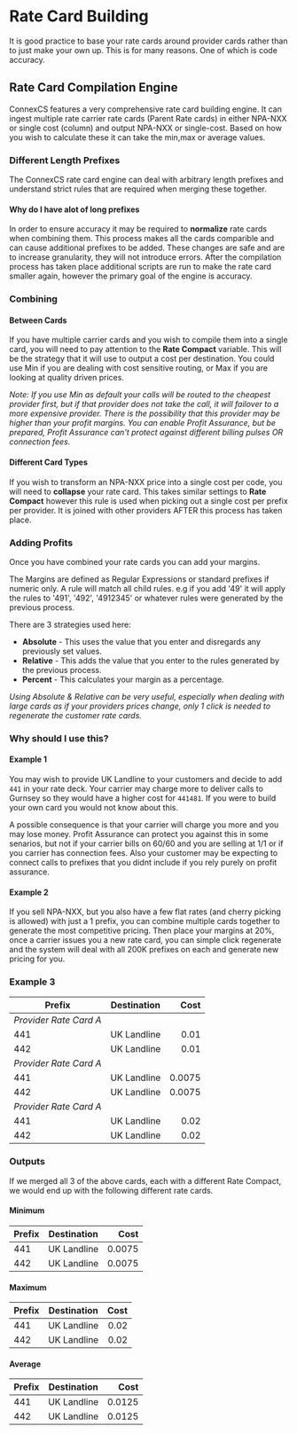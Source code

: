 # Rate Card Building

It is good practice to base your rate cards around provider cards rather than to just make your own up. This is for many reasons. One of which is code accuracy. 

## Rate Card Compilation Engine

ConnexCS features a very comprehensive rate card building engine. It can ingest multiple rate carrier rate cards (Parent Rate cards) in either NPA-NXX or single cost (column) and output NPA-NXX or single-cost.
Based on how you wish to calculate these it can take the min,max or average values.

### Different Length Prefixes
The ConnexCS rate card engine can deal with arbitrary length prefixes and understand strict rules that are required when merging these together.

#### Why do I have alot of long prefixes
In order to ensure accuracy it may be required to **normalize** rate cards when combining them. This process makes all the cards comparible and can cause additional prefixes to be added. These changes are safe and are to increase granularity, they will not introduce errors. After the compilation process has taken place additional scripts are run to make the rate card smaller again, however the primary goal of the engine is accuracy.

### Combining
#### Between Cards
If you have multiple carrier cards and you wish to compile them into a single card, you will need to pay attention to the **Rate Compact** variable. This will be the strategy that it will use to output a cost per destination. You could use Min if you are dealing with cost sensitive routing, or Max if you are looking at quality driven prices.

_Note: If you use Min as default your calls will be routed to the cheapest provider first, but if that provider does not take the call, it will failover to a more expensive provider. There is the possibility that this provider may be higher than your profit margins. You can enable Profit Assurance, but be prepared, Profit Assurance can't protect against different billing pulses OR connection fees._

#### Different Card Types
If you wish to transform an NPA-NXX price into a single cost per code, you will need to **collapse** your rate card. This takes similar settings to **Rate Compact** however this rule is used when picking out a single cost per prefix per provider. It is joined with other providers AFTER this process has taken place.

### Adding Profits
Once you have combined your rate cards you can add your margins.

The Margins are defined as Regular Expressions or standard prefixes if numeric only. A rule will match all child rules. e.g if you add '49' it will apply the rules to '491', '492', '4912345' or whatever rules were generated by the previous process.

There are 3 strategies used here:
* **Absolute** - This uses the value that you enter and disregards any previously set values.
* **Relative** - This adds the value that you enter to the rules generated by the previous process.
* **Percent** - This calculates your margin as a percentage.

_Using Absolute & Relative can be very useful, especially when dealing with large cards as if your providers prices change, only 1 click is needed to regenerate the customer rate cards._

### Why should I use this?
#### Example 1

You may wish to provide UK Landline to your customers and decide to add `441` in your rate deck. Your carrier may charge more to deliver calls to Gurnsey so they would have a higher cost for `441481`. If you were to build your own card you would not know about this.

A possible consequence is that your carrier will charge you more and you may lose money. Profit Assurance can protect you against this in some senarios, but not if your carrier bills on 60/60 and you are selling at 1/1 or if you carrier has connection fees. Also your customer may be expecting to connect calls to prefixes that you didnt include if you rely purely on profit assurance.

#### Example 2

If you sell NPA-NXX, but you also have a few flat rates (and cherry picking is allowed) with just a 1 prefix, you can combine multiple cards together to generate the most competitive pricing. Then place your margins at 20%, once a carrier issues you a new rate card, you can simple click regenerate and the system will deal with all 200K prefixes on each and generate new pricing for you.

### Example 3


| Prefix  |     Destination     |  Cost |
|----------|:-------------:|------:|
| *Provider Rate Card A* |   |  |
| 441 |    UK Landline |  0.01 |
| 442 | UK Landline |    0.01 |
| *Provider Rate Card A* |  |     |
| 441 | UK Landline |  0.0075 |
| 442 | UK Landline |   0.0075 |
| *Provider Rate Card A* |  |  |
| 441 |  UK Landline |  0.02|
| 442 |  UK Landline |    0.02 |

### Outputs

If we merged all 3 of the above cards, each with a different Rate Compact, we would end up with the following different rate cards.

#### Minimum

| Prefix  |     Destination     |  Cost |
|----------|:-------------:|------:|
| 441 |    UK Landline |  0.0075 |
| 442 | UK Landline |   0.0075 |

#### Maximum

| Prefix  |     Destination     |  Cost |
|----------|:-------------:|------:|
| 441 |    UK Landline |  0.02 |
| 442 | UK Landline |   0.02 |

#### Average

| Prefix  |     Destination     |  Cost |
|----------|:-------------:|------:|
| 441 |    UK Landline |  0.0125 |
| 442 | UK Landline |   0.0125 |
